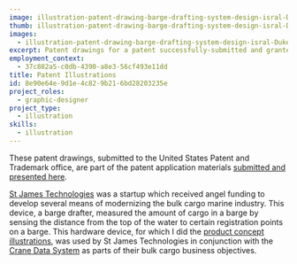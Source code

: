 ```yaml
---
image: illustration-patent-drawing-barge-drafting-system-design-isral-Duke.png
thumb: illustration-patent-drawing-barge-drafting-system-design-isral-Duke-t.png
images:
  - illustration-patent-drawing-barge-drafting-system-design-isral-Duke.png
excerpt: Patent drawings for a patent successfully-submitted and granted, illustrated by me.
employment_context:
  - 37c882a5-c0db-4390-a8e3-56cf493e11dd
title: Patent Illustrations
id: 8e90e64e-9d1e-4c82-9b21-6bd28203235e
project_roles:
  - graphic-designer
project_type:
  - illustration
skills:
  - illustration
---
```

<p>These patent drawings, submitted to the United States Patent and Trademark office, are part of the patent application materials <a href="https://www.google.com/patents/US7325328" target="_blank">submitted and presented here</a>.
</p>
<p><a href="/projects/st-james-technologies-brand-assets">St James Technologies</a> was a startup which received angel funding to develop several means of modernizing the bulk cargo marine industry. This device, a barge drafter, measured the amount of cargo in a barge by sensing the distance from the top of the water to certain registration points on a barge. This hardware device, for which I did the <a href="/projects/product-concept-illustrations">product concept illustrations</a>, was used by St James Technologies in conjunction with the <a href="/projects/crane-data-system-ui">Crane Data System</a> as parts of their bulk cargo business objectives.
</p>
